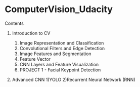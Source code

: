 # ComputerVision_Udacity
Contents

1) Introduction to CV
    1) Image Representation and Classification
    2) Convolutional Filters and Edge Detection
    3) Image Features and Segmentation
    4) Feature Vector
    5) CNN Layers and Feature Visualization
    6) PROJECT 1 - Facial Keypoint Detection

2) Advanced CNN
    1)YOLO
    2)Recurrent Neural Network (RNN)
